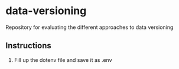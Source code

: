 # data-versioning
Repository for evaluating the different approaches to data versioning

## Instructions

1. Fill up the dotenv file and save it as .env
